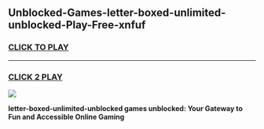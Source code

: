 
## Unblocked-Games-letter-boxed-unlimited-unblocked-Play-Free-xnfuf
<h3>
<a href="https://premium76.site?title=letter-boxed-unlimited-unblocked&ref=23A">CLICK TO PLAY</a></h3>
<hr>

<h3>
<a href="https://premium76.site?title=letter-boxed-unlimited-unblocked&ref=23A">CLICK 2 PLAY</a>
  
</h3>

<a href="https://premium76.site?title=letter-boxed-unlimited-unblocked&ref=23A"><img src="https://clearcache.store/games.png"></a>


**letter-boxed-unlimited-unblocked games unblocked: Your Gateway to Fun and Accessible Online Gaming**
